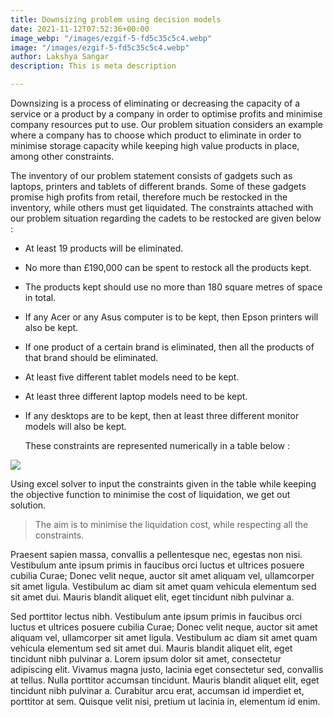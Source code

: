 ```yaml
---
title: Downsizing problem using decision models
date: 2021-11-12T07:52:36+00:00
image_webp: "/images/ezgif-5-fd5c35c5c4.webp"
image: "/images/ezgif-5-fd5c35c5c4.webp"
author: Lakshya Sangar
description: This is meta description

---
```

Downsizing is a process of eliminating or decreasing the capacity of a service or a product by a company in order to optimise profits and minimise company resources put to use. Our problem situation considers an example where a company has to choose which product to eliminate in order to minimise storage capacity while keeping high value products in place, among other constraints.

The inventory of our problem statement consists of gadgets such as laptops, printers and tablets of different brands. Some of these gadgets promise high profits from retail, therefore much be restocked in the inventory, while others must get liquidated. The constraints attached with our problem situation regarding the cadets to be restocked are given below :

* At least 19 products will be eliminated.
* No more than £190,000 can be spent to restock all the products kept.
* The products kept should use no more than 180 square metres of space in total.
* If any Acer or any Asus computer is to be kept, then Epson printers will also be kept.
* If one product of a certain brand is eliminated, then all the products of that brand should be eliminated.
* At least five different tablet models need to be kept.
* At least three different laptop models need to be kept.
* If any desktops are to be kept, then at least three different monitor models will also be kept.

  These constraints are represented numerically in a table below :

![](/images/screenshot-2021-12-24-at-14-18-12.png)

Using excel solver to input the constraints given in the table while keeping the objective function to minimise the cost of liquidation, we get out solution.

> The aim is to minimise the liquidation cost, while respecting all the constraints.

Praesent sapien massa, convallis a pellentesque nec, egestas non nisi. Vestibulum ante ipsum primis in faucibus orci luctus et ultrices posuere cubilia Curae; Donec velit neque, auctor sit amet aliquam vel, ullamcorper sit amet ligula. Vestibulum ac diam sit amet quam vehicula elementum sed sit amet dui. Mauris blandit aliquet elit, eget tincidunt nibh pulvinar a.

Sed porttitor lectus nibh. Vestibulum ante ipsum primis in faucibus orci luctus et ultrices posuere cubilia Curae; Donec velit neque, auctor sit amet aliquam vel, ullamcorper sit amet ligula. Vestibulum ac diam sit amet quam vehicula elementum sed sit amet dui. Mauris blandit aliquet elit, eget tincidunt nibh pulvinar a. Lorem ipsum dolor sit amet, consectetur adipiscing elit. Vivamus magna justo, lacinia eget consectetur sed, convallis at tellus. Nulla porttitor accumsan tincidunt. Mauris blandit aliquet elit, eget tincidunt nibh pulvinar a. Curabitur arcu erat, accumsan id imperdiet et, porttitor at sem. Quisque velit nisi, pretium ut lacinia in, elementum id enim.
